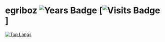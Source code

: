 # egriboz ![Years Badge](https://badges.pufler.dev/years/egriboz) [![Visits Badge](https://badges.pufler.dev/visits/egriboz/git-badges)]
[![Top Langs](https://github-readme-stats.vercel.app/api/top-langs/?username=egriboz&layout=compact)](https://github.com/egriboz/github-readme-stats)
